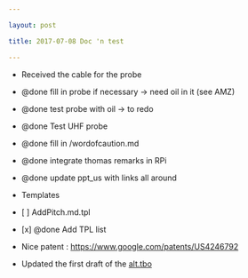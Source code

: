 ```yaml
---

layout: post

title: 2017-07-08 Doc 'n test

---
```



-   Received the cable for the probe
-   @done fill in probe if necessary -&gt; need oil in it (see AMZ)
-   @done test probe with oil -&gt; to redo
-   @done Test UHF probe
-   @done fill in /wordofcaution.md
-   @done integrate thomas remarks in RPi
-   @done update ppt\_us with links all around
-   Templates
-   \[ \] AddPitch.md.tpl
-   \[x\] @done Add TPL list
-   Nice patent : https://www.google.com/patents/US4246792

-   Updated the first draft of the
    [alt.tbo](/retired/alt.tbo/draft.alt.tobo.v0.01.pdf)

